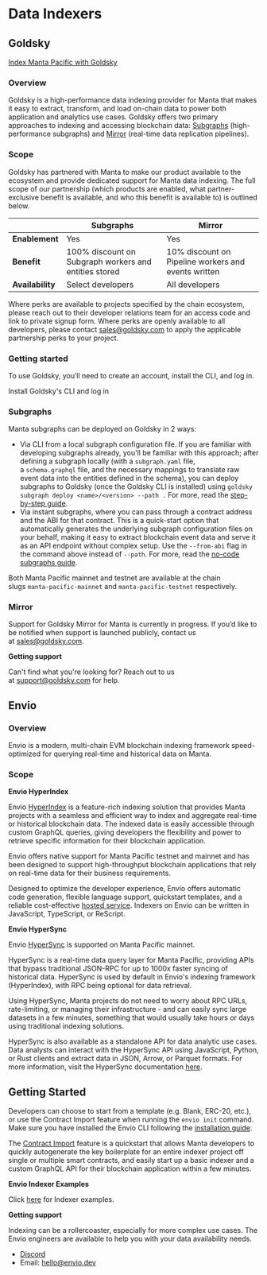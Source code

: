 # Data Indexers

## Goldsky

[​Index Manta Pacific with Goldsky](https://docs.goldsky.com/chains/manta#overview)

### Overview

Goldsky is a high-performance data indexing provider for Manta that makes it easy to extract, transform, and load on-chain data to power both application and analytics use cases. Goldsky offers two primary approaches to indexing and accessing blockchain data: [Subgraphs](https://docs.goldsky.com/subgraphs) (high-performance subgraphs) and [Mirror](https://docs.goldsky.com/mirror) (real-time data replication pipelines).

### Scope

Goldsky has partnered with Manta to make our product available to the ecosystem and provide dedicated support for Manta data indexing. The full scope of our partnership (which products are enabled, what partner-exclusive benefit is available, and who this benefit is available to) is outlined below.

|                  | Subgraphs                                             | Mirror                                              |
| ---------------- | ----------------------------------------------------- | --------------------------------------------------- |
| **Enablement**   | Yes                                                   | Yes                                                 |
| **Benefit**      | 100% discount on Subgraph workers and entities stored | 10% discount on Pipeline workers and events written |
| **Availability** | Select developers                                     | All developers                                      |

Where perks are available to projects specified by the chain ecosystem, please reach out to their developer relations team for an access code and link to private signup form. Where perks are openly available to all developers, please contact [sales@goldsky.com](mailto:sales@goldsky.com) to apply the applicable partnership perks to your project.

### Getting started

To use Goldsky, you’ll need to create an account, install the CLI, and log in.

Install Goldsky's CLI and log in

### Subgraphs

Manta subgraphs can be deployed on Goldsky in 2 ways:

- Via CLI from a local subgraph configuration file. If you are familiar with developing subgraphs already, you'll be familiar with this approach; after defining a subgraph locally (with a `subgraph.yaml` file, a `schema.graphql` file, and the necessary mappings to translate raw event data into the entities defined in the schema), you can deploy subgraphs to Goldsky (once the Goldsky CLI is installed) using `goldsky subgraph deploy <name>/<version> --path .` For more, read the [step-by-step guide](https://docs.goldsky.com/get-started/subgraphs).
- Via instant subgraphs, where you can pass through a contract address and the ABI for that contract. This is a quick-start option that automatically generates the underlying subgraph configuration files on your behalf, making it easy to extract blockchain event data and serve it as an API endpoint without complex setup. Use the `--from-abi` flag in the command above instead of `--path`. For more, read the [no-code subgraphs guide](https://docs.goldsky.com/guides/create-a-no-code-subgraph).

Both Manta Pacific mainnet and testnet are available at the chain slugs `manta-pacific-mainnet` and `manta-pacific-testnet` respectively.

### Mirror

Support for Goldsky Mirror for Manta is currently in progress. If you’d like to be notified when support is launched publicly, contact us at [sales@goldsky.com](mailto:sales@goldsky.com).

**Getting support**

Can't find what you're looking for? Reach out to us at [support@goldsky.com](mailto:support@goldsky.com) for help.


## Envio 

### Overview

Envio is a modern, multi-chain EVM blockchain indexing framework speed-optimized for querying real-time and historical data on Manta. 

### Scope

**Envio HyperIndex**

Envio [HyperIndex](https://docs.envio.dev/docs/overview) is a feature-rich indexing solution that provides Manta projects with a seamless and efficient way to index and aggregate real-time or historical blockchain data. The indexed data is easily accessible through custom GraphQL queries, giving developers the flexibility and power to retrieve specific information for their blockchain application.

Envio offers native support for Manta Pacific testnet and mainnet and has been designed to support high-throughput blockchain applications that rely on real-time data for their business requirements.

Designed to optimize the developer experience, Envio offers automatic code generation, flexible language support, quickstart templates, and a reliable cost-effective [hosted service](https://docs.envio.dev/docs/hosted-service). Indexers on Envio can be written in JavaScript, TypeScript, or ReScript.

**Envio HyperSync**

Envio [HyperSync](https://docs.envio.dev/docs/hypersync) is supported on Manta Pacific mainnet. 

HyperSync is a real-time data query layer for Manta Pacific, providing APIs that bypass traditional JSON-RPC for up to 1000x faster syncing of historical data. HyperSync is used by default in Envio's indexing framework (HyperIndex), with RPC being optional for data retrieval. 

Using HyperSync, Manta projects do not need to worry about RPC URLs, rate-limiting, or managing their infrastructure - and can easily sync large datasets in a few minutes, something that would usually take hours or days using traditional indexing solutions. 

HyperSync is also available as a standalone API for data analytic use cases. Data analysts can interact with the HyperSync API using JavaScript, Python, or Rust clients and extract data in JSON, Arrow, or Parquet formats. For more information, visit the HyperSync documentation [here](https://docs.envio.dev/docs/overview-hypersync).

## Getting Started

Developers can choose to start from a template (e.g. Blank, ERC-20, etc.), or use the Contract Import feature when running the `envio init` command. Make sure you have installed the Envio CLI following the [installation guide](https://docs.envio.dev/docs/getting-started). 

The [Contract Import](https://docs.envio.dev/docs/contract-import) feature is a quickstart that allows Manta developers to quickly autogenerate the key boilerplate for an entire indexer project off single or multiple smart contracts, and easily start up a basic indexer and a custom GraphQL API for their blockchain application within a few minutes.

**Envio Indexer Examples**

Click [here](https://docs.envio.dev/docs/example-uniswap-v3) for Indexer examples.

**Getting support**

Indexing can be a rollercoaster, especially for more complex use cases. The Envio engineers are available to help you with your data availability needs.

* [Discord](https://discord.gg/mZHNWgNCAc)
* Email: [hello@envio.dev](mailto:hello@envio.dev)








